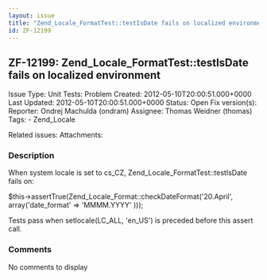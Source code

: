 ```yaml
---
layout: issue
title: "Zend_Locale_FormatTest::testIsDate fails on localized environment"
id: ZF-12199
---
```


ZF-12199: Zend\_Locale\_FormatTest::testIsDate fails on localized environment
-----------------------------------------------------------------------------

 Issue Type: Unit Tests: Problem Created: 2012-05-10T20:00:51.000+0000 Last Updated: 2012-05-10T20:00:51.000+0000 Status: Open Fix version(s): 
 Reporter:  Ondrej Machulda (ondram)  Assignee:  Thomas Weidner (thomas)  Tags: - Zend\_Locale
 
 Related issues: 
 Attachments: 
### Description

When system locale is set to cs\_CZ, Zend\_Locale\_FormatTest::testIsDate fails on:

$this->assertTrue(Zend\_Locale\_Format::checkDateFormat('20.April', array('date\_format' => 'MMMM.YYYY' )));

Tests pass when setlocale(LC\_ALL, 'en\_US') is preceded before this assert call.

 

 

### Comments

No comments to display
